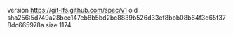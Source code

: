 version https://git-lfs.github.com/spec/v1
oid sha256:5d749a28bee147eb8b5bd2bc8839b526d33ef8bbb08b64f3d65f378dc665978a
size 1174
